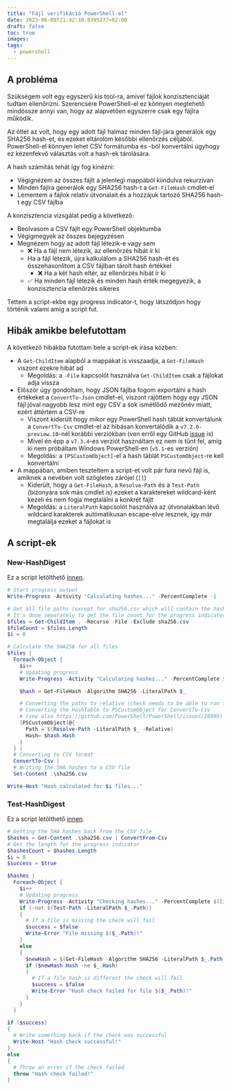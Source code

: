 ```yaml
---
title: "Fájl verifikáció PowerShell-el"
date: 2023-06-09T21:42:10.0395277+02:00
draft: false
toc: true
images:
tags:
  - powershell
---
```


## A probléma

Szükségem volt egy egyszerű kis tool-ra, amivel fájlok konzisztenciáját tudtam ellenőrizni.
Szerencsére PowerShell-el ez könnyen megtehető mindössze annyi van, hogy az alapvetően egyszerre csak egy fájlra működik.

Az ötlet az volt, hogy egy adott fájl halmaz minden fájl-jára generálok egy SHA256 hash-et, és ezeket eltárolom későbbi ellenőrzés céljából.
PowerShell-el könnyen lehet CSV formátumba és -ból konvertálni úgyhogy ez kézenfekvő választás volt a hash-ek tárolására.

A hash számítás tehát így fog kinézni:
- Végignézem az összes fájlt a jelenlegi mappából kiindulva rekurzívan
- Minden fájlra generálok egy SHA256 hash-t a `Get-FileHash` cmdlet-el
- Lementem a fájlok relatív útvonalait és a hozzájuk tartozó SHA256 hash-t egy CSV fájlba

A konzisztencia vizsgálat pedig a következő:
- Beolvasom a CSV fájlt egy PowerShell objektumba
- Végigmegyek az összes bejegyzésen
- Megnézem hogy az adott fájl létezik-e vagy sem
  - ❌ Ha a fájl nem létezik, az ellenőrzés hibát ír ki
  - Ha a fájl létezik, újra kalkulálom a SHA256 hash-ét és összehasonlítom a CSV fájlban tárolt hash értékkel
    - ❌ Ha a két hash eltér, az ellenőrzés hibát ír ki
  - ✅ Ha minden fájl létezik és minden hash érték megegyezik, a konzisztencia ellenőrzés sikeres

Tettem a script-ekbe egy progress indicator-t, hogy látszódjon hogy történik valami amíg a script fut.

## Hibák amikbe belefutottam

A következő hibákba futottam bele a script-ek írása közben:
- A `Get-ChildItem` alapból a mappákat is visszaadja, a `Get-FileHash` viszont ezekre hibát ad
  - Megoldás: a `-File` kapcsolót használva `Get-ChildItem` csak a fájlokat adja vissza
- Először úgy gondoltam, hogy JSON fájlba fogom exportálni a hash értékeket a `ConvertTo-Json` cmdlet-el, viszont rájöttem hogy egy JSON fájl jóval nagyobb lesz mint egy CSV a sok ismétlődő mezőnév miatt, ezért áttértem a CSV-re
  - Viszont kiderült hogy mikor egy PowerShell hash táblát konvertálunk a `ConvertTo-Csv` cmdlet-el az hibásan konvertálódik a `v7.2.0-preview.10`-nél korábbi verziókban (ven erről egy GitHub [issue](https://github.com/PowerShell/PowerShell/issues/10999) is)
  - Mivel én épp a `v7.3.4`-es verziót használtam ez nem is tűnt fel, amíg ki nem próbáltam Windows PowerShell-en (`v5.1`-es verzión)
  - Megoldás: a `[PSCustomObject]`-el a hash táblát `PSCustomObject`-re kell konvertálni
- A mappában, amiben teszteltem a script-et volt pár fura nevű fájl is, amiknek a nevében volt szögletes zárójel (`[]`)
  - Kiderült, hogy a `Get-FileHash`, a `Resolve-Path` és a `Test-Path` (bizonyára sok más cmdlet is) ezeket a karaktereket wildcard-ként kezeli és nem fogja megtalálni a konkrét fájlt
  - Megoldás: a `LiteralPath` kapcsolót használva az útvonalakban lévő wildcard karakterek autómatikusan escape-elve lesznek, így már megtalálja ezeket a fájlokat is

## A script-ek

### New-HashDigest

Ez a script letölthető [innen](./scripts/New-HashDigest.ps1).

```powershell
# Start progress output
Write-Progress -Activity "Calculating hashes..." -PercentComplete -1

# Get all file paths (except for sha256.csv which will contain the hashes)
# It's done separately to get the file count for the progress indicator
$files = Get-ChildItem . -Recurse -File -Exclude sha256.csv
$fileCount = $files.Length
$i = 0

# Calculate the SHA256 for all files
$files |
  Foreach-Object {
    $i++
    # Updating progress
    Write-Progress -Activity "Calculating hashes..." -PercentComplete $([int](100 * $i / $fileCount))

    $hash = Get-FileHash -Algorithm SHA256 -LiteralPath $_

    # Converting the paths to relative (check needs to be able to run from a different location)
    # Converting the HashTable to PSCustomObject for ConvertTo-Csv
    # (see also https://github.com/PowerShell/PowerShell/issues/10999)
    [PSCustomObject]@{ 
      Path = $(Resolve-Path -LiteralPath $_ -Relative)
      Hash= $hash.Hash
    }
  } |
  # Converting to CSV format
  ConvertTo-Csv |
  # Writing the SHA hashes to a CSV file
  Set-Content .\sha256.csv

Write-Host "Hash calculated for $i files..."
```

### Test-HashDigest

Ez a script letölthető [innen](./scripts/Test-HashDigest.ps1).

```powershell
# Getting the SHA hashes back from the CSV file
$hashes = Get-Content .\sha256.csv | ConvertFrom-Csv
# Get the length for the progress indicator
$hashesCount = $hashes.Length
$i = 0
$success = $true

$hashes |
  Foreach-Object {
    $i++
    # Updating progress
    Write-Progress -Activity "Checking hashes..." -PercentComplete $([int](100 * $i / $hashesCount))
    if (-not $(Test-Path -LiteralPath $_.Path))
    {
      # If a file is missing the check will fail
      $success = $false
      Write-Error "File missing $($_.Path)!"
    }
    else
    {
      $newHash = $(Get-FileHash -Algorithm SHA256 -LiteralPath $_.Path)
      if ($newHash.Hash -ne $_.Hash)
      {
        # If a file hash is different the check will fail
        $success = $false
        Write-Error "Hash check failed for file $($_.Path)!"
      }
    }
  }

if ($success)
{
  # Write something back if the check was successful
  Write-Host "Hash check successful!"
}
else
{
  # Throw an error if the check failed
  throw "Hash check failed!"
}
```
